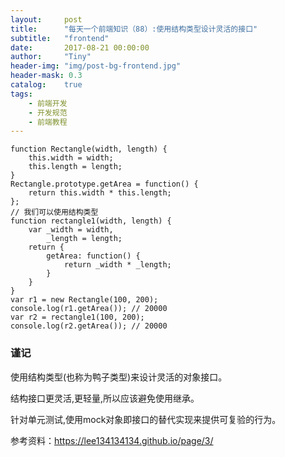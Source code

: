 ```yaml
---
layout:     post
title:      "每天一个前端知识（88）:使用结构类型设计灵活的接口"
subtitle:   "frontend"
date:       2017-08-21 00:00:00
author:     "Tiny"
header-img: "img/post-bg-frontend.jpg"
header-mask: 0.3
catalog:    true
tags:
    - 前端开发
    - 开发规范
    - 前端教程
---
```


    function Rectangle(width, length) {
        this.width = width;
        this.length = length;
    }
    Rectangle.prototype.getArea = function() {
        return this.width * this.length;
    };
    // 我们可以使用结构类型
    function rectangle1(width, length) {
        var _width = width,
            _length = length;
        return {
            getArea: function() {
                return _width * _length;
            }
        }
    }
    var r1 = new Rectangle(100, 200);
    console.log(r1.getArea()); // 20000
    var r2 = rectangle1(100, 200);
    console.log(r2.getArea()); // 20000

### 谨记

使用结构类型(也称为鸭子类型)来设计灵活的对象接口。

结构接口更灵活,更轻量,所以应该避免使用继承。

针对单元测试,使用mock对象即接口的替代实现来提供可复验的行为。

参考资料：https://lee134134134.github.io/page/3/



